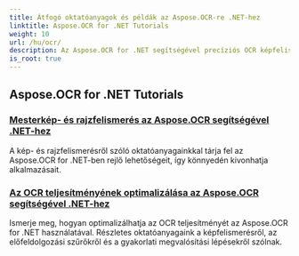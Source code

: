 ```yaml
---
title: Átfogó oktatóanyagok és példák az Aspose.OCR-re .NET-hez
linktitle: Aspose.OCR for .NET Tutorials
weight: 10
url: /hu/ocr/
description: Az Aspose.OCR for .NET segítségével precíziós OCR képfelismerés érhető el. Fedezze fel az oktatóanyagokat a ferdeszög-számításról, a szövegfelismerésről, az OCR-konfigurációról és az optimalizálásról.
is_root: true
---
```

## Aspose.OCR for .NET Tutorials
### [Mesterkép- és rajzfelismerés az Aspose.OCR segítségével .NET-hez](./master-image-and-drawing-recognition/)
A kép- és rajzfelismerésről szóló oktatóanyagainkkal tárja fel az Aspose.OCR for .NET-ben rejlő lehetőségeit, így könnyedén kivonhatja alkalmazásait.
### [Az OCR teljesítményének optimalizálása az Aspose.OCR segítségével .NET-hez](./optimization-ocr/)
Ismerje meg, hogyan optimalizálhatja az OCR teljesítményét az Aspose.OCR for .NET használatával. Részletes oktatóanyagaink a képfelismerésről, az előfeldolgozási szűrőkről és a gyakorlati megvalósítási lépésekről szólnak.